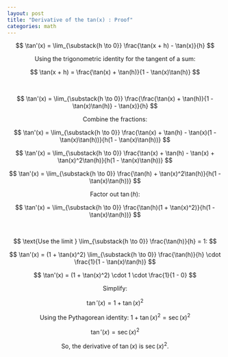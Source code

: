 ```yaml
---
layout: post
title: "Derivative of the tan(x) : Proof"
categories: math
---
```


$$
\tan'(x) = \lim_{\substack{h \to 0}} \frac{\tan(x + h) - \tan(x)}{h}
$$

$$
\text{Using the trigonometric identity for the tangent of a sum:}
$$

$$
\tan(x + h) = \frac{\tan(x) + \tan(h)}{1 - \tan(x)\tan(h)}
$$

<br>

$$
\tan'(x) = \lim_{\substack{h \to 0}} \frac{\frac{\tan(x) + \tan(h)}{1 - \tan(x)\tan(h)} - \tan(x)}{h}
$$

$$
\text{Combine the fractions:}
$$

$$
\tan'(x) = \lim_{\substack{h \to 0}} \frac{\tan(x) + \tan(h) - \tan(x)(1 - \tan(x)\tan(h))}{h(1 - \tan(x)\tan(h))}
$$

$$
\tan'(x) = \lim_{\substack{h \to 0}} \frac{\tan(x) + \tan(h) - \tan(x) + \tan(x)^2\tan(h)}{h(1 - \tan(x)\tan(h))}
$$

$$
\tan'(x) = \lim_{\substack{h \to 0}} \frac{\tan(h) + \tan(x)^2\tan(h)}{h(1 - \tan(x)\tan(h))}
$$

$$
\text{Factor out } \tan(h):
$$

$$
\tan'(x) = \lim_{\substack{h \to 0}} \frac{\tan(h)(1 + \tan(x)^2)}{h(1 - \tan(x)\tan(h))}
$$

<br>

$$
\text{Use the limit } \lim_{\substack{h \to 0}} \frac{\tan(h)}{h} = 1:
$$

$$
\tan'(x) = (1 + \tan(x)^2) \lim_{\substack{h \to 0}} \frac{\tan(h)}{h} \cdot \frac{1}{1 - \tan(x)\tan(h)}
$$

$$
\tan'(x) = (1 + \tan(x)^2) \cdot 1 \cdot \frac{1}{1 - 0}
$$

$$
\text{Simplify:}
$$

$$
\tan'(x) = 1 + \tan(x)^2
$$

$$
\text{Using the Pythagorean identity: } 1 + \tan(x)^2 = \sec(x)^2
$$

$$
\tan'(x) = \sec(x)^2
$$

$$
\text{So, the derivative of } \tan(x) \text{ is } \sec(x)^2.
$$
